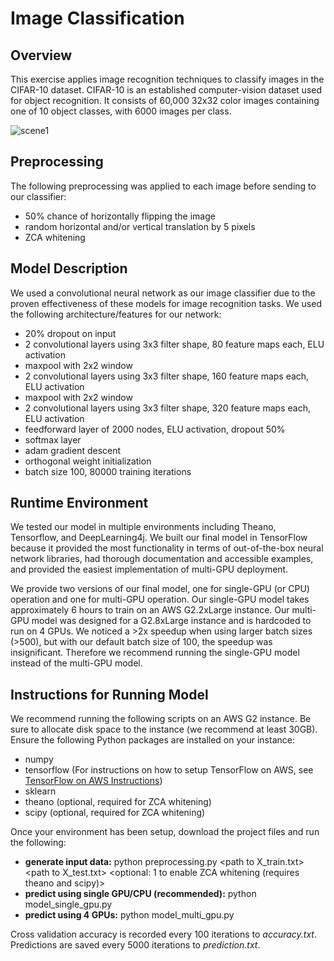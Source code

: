 # Image Classification

## Overview
This exercise applies image recognition techniques to classify images in the CIFAR-10 dataset.
CIFAR-10  is an established computer-vision dataset used for object recognition. It consists of 60,000 32x32 color
images containing one of 10 object classes, with 6000 images per class.

![scene1](https://github.com/eds-uga/eatingnails-project3/blob/master/extras/cifar-10.png)

## Preprocessing
The following preprocessing was applied to each image before sending to our classifier:
- 50% chance of horizontally flipping the image
- random horizontal and/or vertical translation by 5 pixels
- ZCA whitening

## Model Description
We used a convolutional neural network as our image classifier due to the proven effectiveness of these models
for image recognition tasks. We used the following architecture/features for our network: 
- 20% dropout on input
- 2 convolutional layers using 3x3 filter shape, 80 feature maps each, ELU activation
- maxpool with 2x2 window
- 2 convolutional layers using 3x3 filter shape, 160 feature maps each, ELU activation
- maxpool with 2x2 window
- 2 convolutional layers using 3x3 filter shape, 320 feature maps each, ELU activation
- feedforward layer of 2000 nodes, ELU activation, dropout 50%
- softmax layer
- adam gradient descent
- orthogonal weight initialization
- batch size 100, 80000 training iterations

## Runtime Environment
We tested our model in multiple environments including Theano, Tensorflow, and DeepLearning4j.
We built our final model in TensorFlow because it provided the most functionality in terms of out-of-the-box
neural network libraries, had thorough documentation and accessible examples, and provided the easiest implementation
of multi-GPU deployment.

We provide two versions of our final model, one for single-GPU (or CPU) operation and one for multi-GPU operation.
Our single-GPU model takes approximately 6 hours to train on an AWS G2.2xLarge instance. Our multi-GPU model was
designed for a G2.8xLarge instance and is hardcoded to run on 4 GPUs. We noticed a >2x speedup when using larger
batch sizes (>500), but with our default batch size of 100, the speedup was insignificant. Therefore we recommend
running the single-GPU model instead of the multi-GPU model.

## Instructions for Running Model
We recommend running the following scripts on an AWS G2 instance. Be sure to allocate disk space to the instance
(we recommend at least 30GB). Ensure the following Python packages are installed on your instance:
- numpy
- tensorflow (For instructions on how to setup TensorFlow on AWS, see 
[TensorFlow on AWS Instructions](https://github.com/eds-uga/eatingnails-project3/blob/master/tensorflow_on_aws.md))
- sklearn
- theano (optional, required for ZCA whitening)
- scipy (optional, required for ZCA whitening)

Once your environment has been setup, download the project files and run the following:
- **generate input data:** python preprocessing.py \<path to X_train.txt\> \<path to X_test.txt\> \<optional: 1 to enable ZCA whitening (requires theano and scipy)\>
- **predict using single GPU/CPU (recommended):** python model_single_gpu.py
- **predict using 4 GPUs:** python model_multi_gpu.py

Cross validation accuracy is recorded every 100 iterations to *accuracy.txt*. 
Predictions are saved every 5000 iterations to *prediction.txt*.